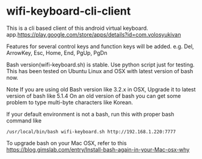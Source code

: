 # wifi-keyboard-cli-client
This is a cli based client of this android virtual keyboard.
app.https://play.google.com/store/apps/details?id=com.volosyukivan

Features for several control keys and function keys will be added.
e.g. Del, ArrowKey, Esc, Home, End, PgUp, PgDn

Bash version(wifi-keyboard.sh) is stable. Use python script just for testing.
This has been tested on Ubuntu Linux and OSX with latest version of bash now.

Note
If you are using old Bash version like 3.2.x in OSX, Upgrade it to latest version of bash like 5.1.4
On an old version of bash you can get some problem to type multi-byte characters like Korean.

If your default environment is not a bash, run this with proper bash command like
```
/usr/local/bin/bash wifi-keyboard.sh http://192.168.1.220:7777
```

To upgrade bash on your Mac OSX, refer to this https://blog.gimslab.com/entry/Install-bash-again-in-your-Mac-osx-why

